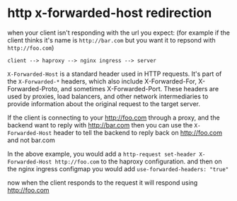 # http x-forwarded-host redirection 

when your client isn't responding with the url you expect: (for example if the client thinks it's
name is `http://bar.com` but you want it to repsond with `http://foo.com`)

`client --> haproxy --> nginx ingress --> server `

`X-Forwarded-Host` is a standard header used in HTTP requests. It's part of the
`X-Forwarded-*` headers, which also include X-Forwarded-For, X-Forwarded-Proto,
and sometimes X-Forwarded-Port. These headers are used by proxies, load
balancers, and other network intermediaries to provide information about the
original request to the target server.

If the client is connecting to your http://foo.com  through a proxy, and 
the backend want to reply with http://bar.com  then you can use the 
`X-Forwarded-Host` header to tell the backend to reply back on http://foo.com and
not bar.com

In the above example, you would add a `http-request set-header X-Forwarded-Host http://foo.com` to
the haproxy configuration.  and then on the nginx ingress configmap you would add `use-forwarded-headers: "true"`

now when the client responds to the request it will respond using http://foo.com 




